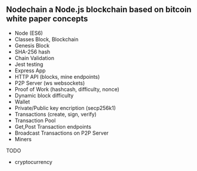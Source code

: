 ## Nodechain a Node.js blockchain based on bitcoin white paper concepts

- Node (ES6)
- Classes Block, Blockchain  
- Genesis Block
- SHA-256 hash
- Chain Validation
- Jest testing
- Express App
- HTTP API (blocks, mine endpoints)
- P2P Server (ws websockets)
- Proof of Work (hashcash, difficulty, nonce)
- Dynamic block difficulty
- Wallet 
- Private/Public key encription (secp256k1)
- Transactions (create, sign, verify)
- Transaction Pool
- Get,Post Transaction endpoints 
- Broadcast Transactions on P2P Server
- Miners

TODO
- cryptocurrency

